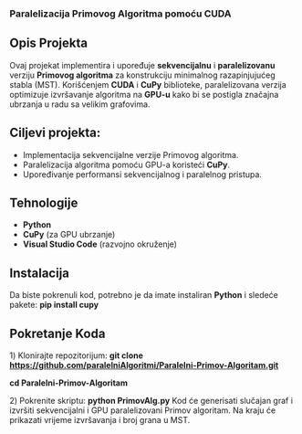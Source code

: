 ### Paralelizacija Primovog Algoritma pomoću CUDA

## Opis Projekta
Ovaj projekat implementira i upoređuje **sekvencijalnu** i **paralelizovanu** verziju **Primovog algoritma** za konstrukciju minimalnog razapinjujućeg stabla (MST). 
Korišćenjem **CUDA** i **CuPy** biblioteke, paralelizovana verzija optimizuje izvršavanje algoritma na **GPU-u** kako bi se postigla značajna ubrzanja u radu sa velikim grafovima.

## Ciljevi projekta:
- Implementacija sekvencijalne verzije Primovog algoritma.
- Paralelizacija algoritma pomoću GPU-a koristeći **CuPy**.
- Upoređivanje performansi sekvencijalnog i paralelnog pristupa.

## Tehnologije
- **Python**
- **CuPy** (za GPU ubrzanje)
- **Visual Studio Code** (razvojno okruženje)

## Instalacija
Da biste pokrenuli kod, potrebno je da imate instaliran **Python** i sledeće pakete:
**pip install cupy**

## Pokretanje Koda
1️) Klonirajte repozitorijum:
**git clone <https://github.com/paralelniAlgoritmi/Paralelni-Primov-Algoritam.git>**

**cd Paralelni-Primov-Algoritam**

2️) Pokrenite skriptu:
**python PrimovAlg.py**
Kod će generisati slučajan graf i izvršiti sekvencijalni i GPU paralelizovani Primov algoritam. Na kraju će prikazati vrijeme izvršavanja i broj grana u MST.


